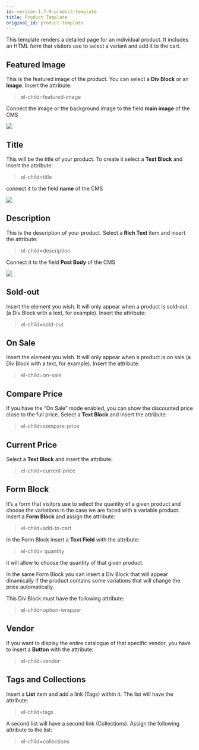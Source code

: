 ```yaml
---
id: version-1.7.0-product-template
title: Product Template
original_id: product-template
---
```


This template renders a detailed page for an individual product. It includes an HTML form that visitors use to select a variant and add it to the cart.

## Featured Image
This is the featured image of the product. You can select a **Div Block** or an **Image**. Insert the attribute:

> el-child=featured-image

Connect the image or the background image to the field **main image** of the CMS

![](assets/product-template.png)

## Title
This will be the title of your product. To create it select a **Text Block** and insert the attribute:

> el-child=title

connect it to the field **name** of the CMS

![](assets/product-template2.png)

## Description
This is the description of your product. Select a **Rich Text** item and insert the attribute:

> el-child=description

Connect it to the field **Post Body** of the CMS

![](assets/product-template3.png)

## Sold-out
Insert the element you wish. It will only appear when a product is sold-out (a Div Block with a text, for example). Insert the attribute:

> el-child=sold-out

## On Sale
Insert the element you wish. It will only appear when a product is on sale (a Div Block with a text, for example). Insert the attribute:

> el-child=on-sale

## Compare Price
If you have the “On Sale” mode enabled, you can show the discounted price close to the full price. Select a **Text Block** and insert the attribute:

> el-child=compare-price

## Current Price
Select a **Text Block** and insert the attribute:

> el-child=current-price

## Form Block
It’s a form that visitors use to select the quantity of a given product and choose the variations in the case we are faced with a variable product.
Insert a **Form Block** and assign the attribute:

> el-child=add-to-cart

In the Form Block insert a **Text Field** with the attribute:

> el-child= quantity

it will allow to choose the quantity of that given product.

In the same Form Block you can insert a Div Block that will appear dinamically if the product contains some variations that will change the price automatically.

This Div Block must have the following attribute:

> el-child=option-wrapper

## Vendor
If you want to display the entire catalogue of that specific vendor, you have to insert a **Button** with the attribute:

> el-child=vendor

## Tags and Collections
Insert a **List** item and add a link (Tags) within it. The list will have the attribute:

> el-child=tags

A second list will have a second link (Collections). Assign the following attribute to the list:

> el-child=collections

